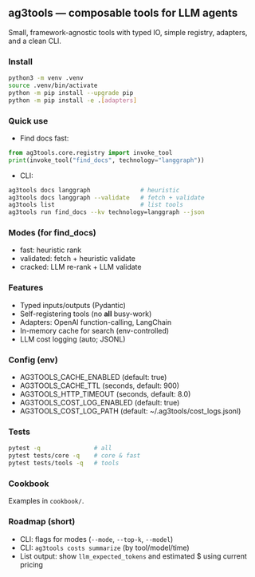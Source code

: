 ## ag3tools — composable tools for LLM agents

Small, framework-agnostic tools with typed IO, simple registry, adapters, and a clean CLI.

### Install
```bash
python3 -m venv .venv
source .venv/bin/activate
python -m pip install --upgrade pip
python -m pip install -e .[adapters]
```

### Quick use
- Find docs fast:
```python
from ag3tools.core.registry import invoke_tool
print(invoke_tool("find_docs", technology="langgraph"))
```
- CLI:
```bash
ag3tools docs langgraph              # heuristic
ag3tools docs langgraph --validate   # fetch + validate
ag3tools list                        # list tools
ag3tools run find_docs --kv technology=langgraph --json
```

### Modes (for find_docs)
- fast: heuristic rank
- validated: fetch + heuristic validate
- cracked: LLM re-rank + LLM validate

### Features
- Typed inputs/outputs (Pydantic)
- Self-registering tools (no __all__ busy-work)
- Adapters: OpenAI function-calling, LangChain
- In-memory cache for search (env-controlled)
- LLM cost logging (auto; JSONL)

### Config (env)
- AG3TOOLS_CACHE_ENABLED (default: true)
- AG3TOOLS_CACHE_TTL (seconds, default: 900)
- AG3TOOLS_HTTP_TIMEOUT (seconds, default: 8.0)
- AG3TOOLS_COST_LOG_ENABLED (default: true)
- AG3TOOLS_COST_LOG_PATH (default: ~/.ag3tools/cost_logs.jsonl)

### Tests
```bash
pytest -q               # all
pytest tests/core -q    # core & fast
pytest tests/tools -q   # tools
```

### Cookbook
Examples in `cookbook/`.

### Roadmap (short)
- CLI: flags for modes (`--mode`, `--top-k`, `--model`)
- CLI: `ag3tools costs summarize` (by tool/model/time)
- List output: show `llm_expected_tokens` and estimated $ using current pricing
